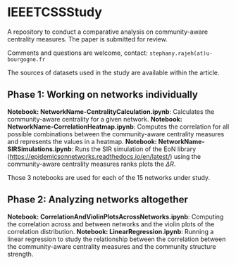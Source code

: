 # IEEETCSSStudy
A repository to conduct a comparative analysis on community-aware centrality measures.
The paper is submitted for review.

Comments and questions are welcome, contact: `stephany.rajeh(at)u-bourgogne.fr`

The sources of datasets used in the study are available within the article.

## Phase 1: Working on networks individually
__Notebook: NetworkName-CentralityCalculation.ipynb__: Calculates the community-aware centrality for a given network. 
__Notebook: NetworkName-CorrelationHeatmap.ipynb__: Computes the correlation for all possible combinations between the community-aware centrality measures and represents the values in a heatmap.
__Notebook: NetworkName-SIRSimulations.ipynb__: Runs the SIR simulation of the EoN library (https://epidemicsonnetworks.readthedocs.io/en/latest/) using the community-aware centrality measures ranks plots the $\Delta R$.

Those 3 notebooks are used for each of the 15 networks under study.

## Phase 2: Analyzing networks altogether
__Notebook: CorrelationAndViolinPlotsAcrossNetworks.ipynb__: Computing the correlation across and between networks and the violin plots of the correlation distribution.
__Notebook: LinearRegression.ipynb__: Running a linear regression to study the relationship between the correlation between the community-aware centrality measures and the community structure strength.
